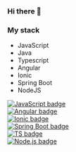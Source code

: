### Hi there 👋

###  My stack

- JavaScript
- Java
- Typescript
- Angular
- Ionic
- Spring Boot
- NodeJS





[![JavaScript badge](https://img.shields.io/badge/JavaScript-323330?style=for-the-badge&logo=javascript&logoColor=F7DF1E)](https://developer.mozilla.org/en-US/docs/Web/JavaScript) <br>
[![Angular badge](https://img.shields.io/badge/Angular-DD0031?style=for-the-badge&logo=angular&logoColor=white)](https://angular.io/) <br>
[![Ionic badge](https://img.shields.io/badge/Ionic-3880FF?style=for-the-badge&logo=ionic&logoColor=white)](https://ionicframework.com/) <br>
[![Spring Boot badge](https://img.shields.io/badge/Spring_Boot-F2F4F9?style=for-the-badge&logo=spring-boot)](https://spring.io/projects/spring-boot/) <br>
[![TS badge](https://img.shields.io/badge/Typescript-user-007ACC.svg)](https://www.typescriptlang.org/) <br>
[![Node.js badge](https://img.shields.io/badge/Node-user-68A063.svg)](https://nodejs.org/en/) <br>

<!--

Here are some ideas to get you started:

- 🔭 I’m currently working on ...
- 🌱 I’m currently learning ...
- 👯 I’m looking to collaborate on ...
- 🤔 I’m looking for help with ...
- 💬 Ask me about ...
- 📫 How to reach me: ...
- 😄 Pronouns: ...
- ⚡ Fun fact: ...
-->
